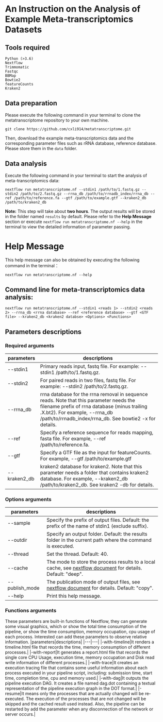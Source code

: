 # An Instruction on the Analysis of Example Meta-transcriptomics Datasets
## Tools required
```shell
Python (>3.6)
Nextflow
Trimmomatic
Fastqc
BBMap
Bowtie2
featureCounts
Kraken2
```
## Data preparation
Please execute the following command in your terminal to clone the metatranscriptome repository to your own machine. 
```shell
git clone https://github.com/cxli914/metatranscriptome.git
```
Then, download the example meta-transcriptomics data and the corresponding parameter files such as rRNA database, reference database. Please store them in the `data` folder.

## Data analysis
Execute the following command in your terminal to start the analysis of meta-transcriptomics data:
```shell
nextflow run metatranscriptome.nf --stdin1 /path/to/1.fastq.gz --stdin2 /path/to/2.fastq.gz --rrna_db /path/to/rrnadb_index/rrna_db --ref /path/to/reference.fa --gtf /path/to/example.gtf --kraken2_db /path/to/kraken2_db
```
**Note:** This step will take about **two hours**. The output results will be stored in the folder named `results` by default. Please refer to the **Help Message** section or execute `nextflow run metatranscriptome.nf --help` in the terminal to view the detailed information of parameter passing.

# Help Message
This help message can also be obtained by executing the following command in the terminal：
```shell
nextflow run metatranscriptome.nf --help
```
## Command line for meta-transcriptomics data analysis:
```
nextflow run metatranscriptome.nf --stdin1 <reads 1> --stdin2 <reads 2> --rrna_db <rrna database> --ref <reference database> --gtf <GTF file> --kraken2_db <kraken2 databse> <Options> <Functions> 
```
## Parameters descriptions
### Required arguments
|parameters|descriptions|
|---|---|
|--stdin1|Primary reads input, fastq file. For example: --stdin1 /path/to/1.fastq.gz.|
|--stdin2|For paired reads in two files, fastq file. For example: --stdin2 /path/to/2.fastq.gz.|
|--rrna_db|rrna database for the rrna removal in sequence reads. Note that this parameter needs the filename prefix of rrna database (minus trailing .X.bt2). For example, --rrna_db /path/to/rrnadb_index/rrna_db. See bowtie2 -x for details.|
|--ref|Specify a reference sequence for reads mapping, fasta file. For example, --ref /path/to/reference.fa.|
|--gtf|Specify a GTF file as the input for featureCounts. For example, --gtf /path/to/example.gtf|
|--kraken2_db|kraken2 database for kraken2. Note that this parameter needs a folder that contains kraken2 database. For example, --kraken2_db /path/to/kraken2_db. See kraken2 -db for details.|

### Options arguments
|parameters|descriptions|
|---|---|
|--sample|Specify the prefix of output files. Default: the prefix of the name of stdin1 (exclude suffix).|
|--outdir|Specify an output folder. Default: the results folder in the current path where the command is executed.|
|--thread| Set the thread. Default: 40.|
|--cache| The mode to store the process results to a local cache, see [nextflow document](https://www.nextflow.io/docs/latest/basic.html) for details. Default: "deep".|
|--publish_mode|The publication mode of output files, see [nextflow document](https://www.nextflow.io/docs/latest/basic.html) for details. Default: "copy".|
|--help|Print this help message.|

### Functions arguments
These parameters are built-in functions of Nextflow, they can generate some visual graphics, which or show the total time consumption of the pipeline, or show the time consumption, memory occupation, cpu usage of each process. Interested can add these parameters to observe relative information.
|parameters|descriptions|
|---|---|
|-with-timeline|It renders a timeline.html file that records the time, memory consumption of different processes.|
|-with-report|It generates a report.html file that records the single core CPU Usage, execution time, memory occupation and Disk read write information of different processes.|
|-with-trace|It creates an execution tracing file that contains some useful information about each process executed in your pipeline script, including: submission time, start time, completion time, cpu and memory used.|
|-with-dag|It outputs the pipeline execution DAG. It creates a file named dag.dot containing a textual representation of the pipeline execution graph in the DOT format.|
|-resume|It means only the processes that are actually changed will be re-executed. The execution of the processes that are not changed will be skipped and the cached result used instead. Also, the pipeline can be restarted by add the parameter when any disconnection of the network or server occurs.|
